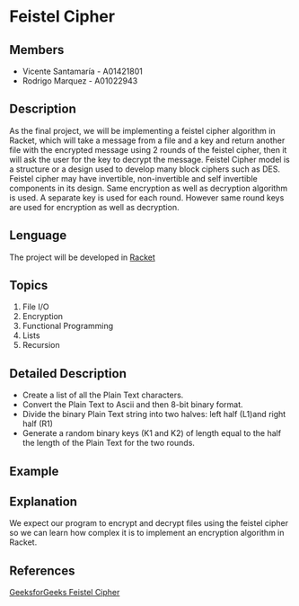 # Feistel Cipher

## Members
* Vicente Santamaría - A01421801
* Rodrigo Marquez - A01022943

## Description
As the final project, we will be implementing a feistel cipher algorithm in Racket, which will take a message from a file and a key and return another file with the encrypted message using 2 rounds of the feistel cipher, then it will ask the user for the key to decrypt the message.
Feistel Cipher model is a structure or a design used to develop many block ciphers such as DES. Feistel cipher may have invertible, non-invertible and self invertible components in its design. Same encryption as well as decryption algorithm is used. A separate key is used for each round. However same round keys are used for encryption as well as decryption.

## Lenguage
The project will be developed in [Racket](https://racket-lang.org/)

## Topics
1. File I/O
2. Encryption
3. Functional Programming
4. Lists
5. Recursion

## Detailed Description
* Create a list of all the Plain Text characters. 
* Convert the Plain Text to Ascii and then 8-bit binary format. 
* Divide the binary Plain Text string into two halves: left half (L1)and right half (R1) 
* Generate a random binary keys (K1 and K2) of length equal to the half the length of the Plain Text for the two rounds.

## Example

## Explanation
We expect our program to encrypt and decrypt files using the feistel cipher so we can learn how complex it is to implement an encryption algorithm in Racket.

## References
[GeeksforGeeks Feistel Cipher](https://www.geeksforgeeks.org/feistel-cipher/)
